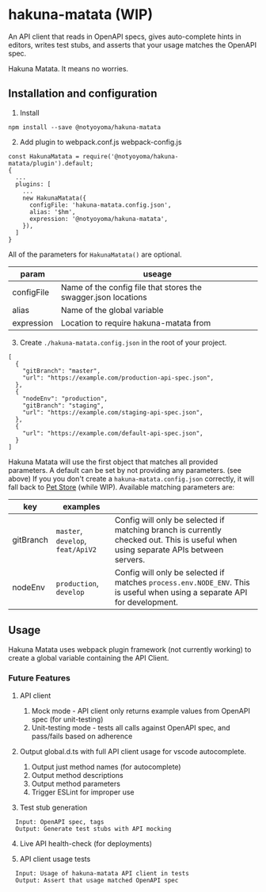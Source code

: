 # hakuna-matata (WIP)

An API client that reads in OpenAPI specs, gives auto-complete hints in editors, writes test stubs, and asserts that your usage matches the OpenAPI spec.

Hakuna Matata. It means no worries.

## Installation and configuration

1. Install
```
npm install --save @notyoyoma/hakuna-matata
```

2. Add plugin to webpack.conf.js
webpack-config.js

```
const HakunaMatata = require('@notyoyoma/hakuna-matata/plugin').default;
{
  ...
  plugins: [
    ...
    new HakunaMatata({
      configFile: 'hakuna-matata.config.json',
      alias: '$hm',
      expression: '@notyoyoma/hakuna-matata',
    }),
  ]
}
```
All of the parameters for `HakunaMatata()` are optional.


| param | useage |
| --- | --- |
| configFile | Name of the config file that stores the swagger.json locations |
| alias | Name of the global variable |
| expression | Location to require hakuna-matata from |

3. Create `./hakuna-matata.config.json` in the root of your project.
```
[
  {
    "gitBranch": "master",
    "url": "https://example.com/production-api-spec.json",
  },
  {
    "nodeEnv": "production",
    "gitBranch": "staging",
    "url": "https://example.com/staging-api-spec.json",
  },
  {
    "url": "https://example.com/default-api-spec.json",
  }
]
```

Hakuna Matata will use the first object that matches all provided parameters. A default can be set by not providing any parameters. (see above) If you you don't create a `hakuna-matata.config.json` correctly, it will fall back to [Pet Store](https://petstore.swagger.io/v2/swagger.json) (while WIP). Available matching parameters are:

| key | examples | |
| --- | --- | --- |
| gitBranch | `master`, `develop`, `feat/ApiV2` | Config will only be selected if matching branch is currently checked out. This is useful when using separate APIs between servers. |
| nodeEnv | `production`, `develop` | Config will only be selected if matches `process.env.NODE_ENV`. This is useful when using a separate API for development. |


## Usage

Hakuna Matata uses webpack plugin framework (not currently working) to create a global variable containing the API Client.

### Future Features

1. API client
    1. Mock mode - API client only returns example values from OpenAPI spec (for unit-testing)
    2. Unit-testing mode - tests all calls against OpenAPI spec, and pass/fails based on adherence

2. Output global.d.ts with full API client usage for vscode autocomplete.
    1. Output just method names (for autocomplete)
    2. Output method descriptions
    3. Output method parameters
    4. Trigger ESLint for improper use

3. Test stub generation
```
  Input: OpenAPI spec, tags
  Output: Generate test stubs with API mocking
```

4. Live API health-check (for deployments)

5. API client usage tests
```
  Input: Usage of hakuna-matata API client in tests
  Output: Assert that usage matched OpenAPI spec
```
